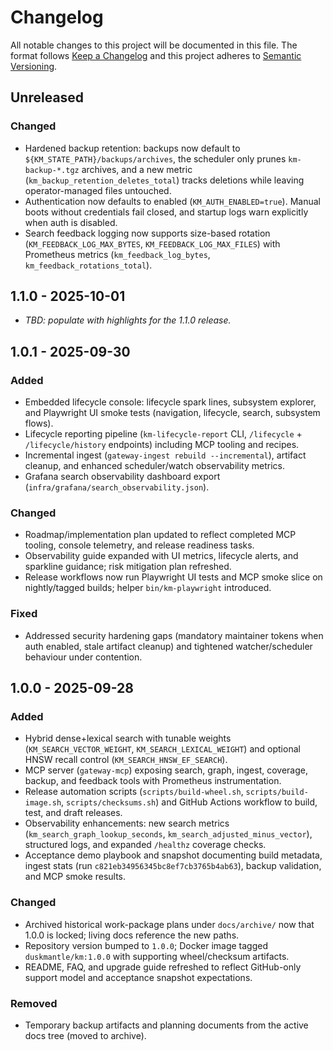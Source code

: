 # Changelog

All notable changes to this project will be documented in this file. The format follows [Keep a Changelog](https://keepachangelog.com/en/1.1.0/) and this project adheres to [Semantic Versioning](https://semver.org/spec/v2.0.0.html).

## Unreleased

### Changed

- Hardened backup retention: backups now default to `${KM_STATE_PATH}/backups/archives`, the scheduler only prunes `km-backup-*.tgz` archives, and a new metric (`km_backup_retention_deletes_total`) tracks deletions while leaving operator-managed files untouched.
- Authentication now defaults to enabled (`KM_AUTH_ENABLED=true`). Manual boots without credentials fail closed, and startup logs warn explicitly when auth is disabled.
- Search feedback logging now supports size-based rotation (`KM_FEEDBACK_LOG_MAX_BYTES`, `KM_FEEDBACK_LOG_MAX_FILES`) with Prometheus metrics (`km_feedback_log_bytes`, `km_feedback_rotations_total`).

## 1.1.0 - 2025-10-01

- _TBD: populate with highlights for the 1.1.0 release._

## 1.0.1 - 2025-09-30

### Added

- Embedded lifecycle console: lifecycle spark lines, subsystem explorer, and Playwright UI smoke tests (navigation, lifecycle, search, subsystem flows).
- Lifecycle reporting pipeline (`km-lifecycle-report` CLI, `/lifecycle` + `/lifecycle/history` endpoints) including MCP tooling and recipes.
- Incremental ingest (`gateway-ingest rebuild --incremental`), artifact cleanup, and enhanced scheduler/watch observability metrics.
- Grafana search observability dashboard export (`infra/grafana/search_observability.json`).

### Changed

- Roadmap/implementation plan updated to reflect completed MCP tooling, console telemetry, and release readiness tasks.
- Observability guide expanded with UI metrics, lifecycle alerts, and sparkline guidance; risk mitigation plan refreshed.
- Release workflows now run Playwright UI tests and MCP smoke slice on nightly/tagged builds; helper `bin/km-playwright` introduced.

### Fixed

- Addressed security hardening gaps (mandatory maintainer tokens when auth enabled, stale artifact cleanup) and tightened watcher/scheduler behaviour under contention.

## 1.0.0 - 2025-09-28

### Added

- Hybrid dense+lexical search with tunable weights (`KM_SEARCH_VECTOR_WEIGHT`, `KM_SEARCH_LEXICAL_WEIGHT`) and optional HNSW recall control (`KM_SEARCH_HNSW_EF_SEARCH`).
- MCP server (`gateway-mcp`) exposing search, graph, ingest, coverage, backup, and feedback tools with Prometheus instrumentation.
- Release automation scripts (`scripts/build-wheel.sh`, `scripts/build-image.sh`, `scripts/checksums.sh`) and GitHub Actions workflow to build, test, and draft releases.
- Observability enhancements: new search metrics (`km_search_graph_lookup_seconds`, `km_search_adjusted_minus_vector`), structured logs, and expanded `/healthz` coverage checks.
- Acceptance demo playbook and snapshot documenting build metadata, ingest stats (run `c821eb34956345bc8ef7cb3765b4ab63`), backup validation, and MCP smoke results.

### Changed

- Archived historical work-package plans under `docs/archive/` now that 1.0.0 is locked; living docs reference the new paths.
- Repository version bumped to `1.0.0`; Docker image tagged `duskmantle/km:1.0.0` with supporting wheel/checksum artifacts.
- README, FAQ, and upgrade guide refreshed to reflect GitHub-only support model and acceptance snapshot expectations.

### Removed

- Temporary backup artifacts and planning documents from the active docs tree (moved to archive).
